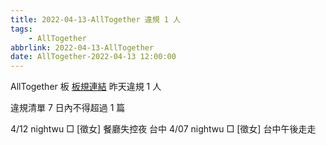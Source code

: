 ```yaml
---
title: 2022-04-13-AllTogether 違規 1 人
tags:
    - AllTogether
abbrlink: 2022-04-13-AllTogether
date: AllTogether-2022-04-13 12:00:00
---
```

AllTogether 板 [板規連結](https://www.ptt.cc/bbs/AllTogether/M.1643211430.A.5FB.html)
昨天違規 1 人
<!-- more -->

違規清單
7 日內不得超過 1 篇

4/12 nightwu □ [徵女] 餐廳失控夜 台中
4/07 nightwu □ [徵女] 台中午後走走